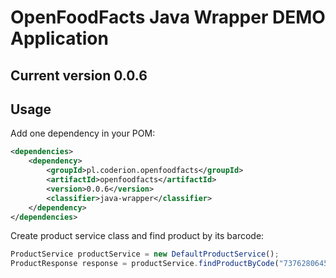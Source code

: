 # OpenFoodFacts Java Wrapper DEMO Application

## Current version 0.0.6

## Usage

Add one dependency in your POM:

```xml
<dependencies>
    <dependency>
        <groupId>pl.coderion.openfoodfacts</groupId>
        <artifactId>openfoodfacts</artifactId>
        <version>0.0.6</version>
        <classifier>java-wrapper</classifier>
    </dependency>
</dependencies>
```

Create product service class and find product by its barcode:

```javascript
ProductService productService = new DefaultProductService();
ProductResponse response = productService.findProductByCode("737628064502");
```
